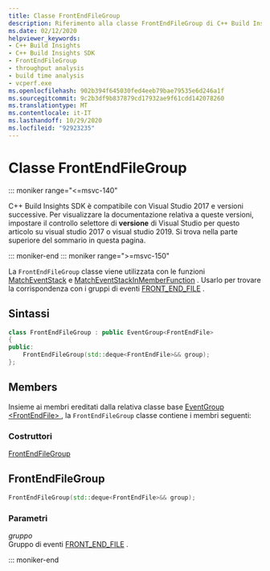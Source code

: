 ```yaml
---
title: Classe FrontEndFileGroup
description: Riferimento alla classe FrontEndFileGroup di C++ Build Insights SDK.
ms.date: 02/12/2020
helpviewer_keywords:
- C++ Build Insights
- C++ Build Insights SDK
- FrontEndFileGroup
- throughput analysis
- build time analysis
- vcperf.exe
ms.openlocfilehash: 902b394f645030fed4eeb79bae79535e6d246a1f
ms.sourcegitcommit: 9c2b3df9b837879cd17932ae9f61cdd142078260
ms.translationtype: MT
ms.contentlocale: it-IT
ms.lasthandoff: 10/29/2020
ms.locfileid: "92923235"
---
```

# <a name="frontendfilegroup-class"></a>Classe FrontEndFileGroup

::: moniker range="<=msvc-140"

C++ Build Insights SDK è compatibile con Visual Studio 2017 e versioni successive. Per visualizzare la documentazione relativa a queste versioni, impostare il controllo selettore di **versione** di Visual Studio per questo articolo su visual studio 2017 o visual studio 2019. Si trova nella parte superiore del sommario in questa pagina.

::: moniker-end
::: moniker range=">=msvc-150"

La `FrontEndFileGroup` classe viene utilizzata con le funzioni [MatchEventStack](../functions/match-event-stack.md) e [MatchEventStackInMemberFunction](../functions/match-event-stack-in-member-function.md) . Usarlo per trovare la corrispondenza con i gruppi di eventi [FRONT_END_FILE](../event-table.md#front-end-file) .

## <a name="syntax"></a>Sintassi

```cpp
class FrontEndFileGroup : public EventGroup<FrontEndFile>
{
public:
    FrontEndFileGroup(std::deque<FrontEndFile>&& group);
};
```

## <a name="members"></a>Members

Insieme ai membri ereditati dalla relativa classe base [EventGroup \<FrontEndFile\> ](event-group.md) , la `FrontEndFileGroup` classe contiene i membri seguenti:

### <a name="constructors"></a>Costruttori

[FrontEndFileGroup](#front-end-file-group)

## <a name="frontendfilegroup"></a><a name="front-end-file-group"></a> FrontEndFileGroup

```cpp
FrontEndFileGroup(std::deque<FrontEndFile>&& group);
```

### <a name="parameters"></a>Parametri

*gruppo*\
Gruppo di eventi [FRONT_END_FILE](../event-table.md#front-end-file) .

::: moniker-end
